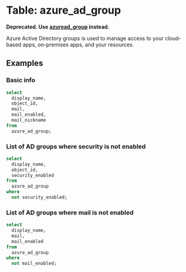 # Table: azure_ad_group

**Deprecated. Use [azuread_group](https://hub.steampipe.io/plugins/turbot/azuread/tables/azuread_group) instead.**

Azure Active Directory groups is used to manage access to your cloud-based apps, on-premises apps, and your resources.

## Examples

### Basic info

```sql
select
  display_name,
  object_id,
  mail,
  mail_enabled,
  mail_nickname
from
  azure_ad_group;
```


### List of AD groups where security is not enabled

```sql
select
  display_name,
  object_id,
  security_enabled
from
  azure_ad_group
where
  not security_enabled;
```


### List of AD groups where mail is not enabled

```sql
select
  display_name,
  mail,
  mail_enabled
from
  azure_ad_group
where
  not mail_enabled;
```
